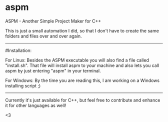 # aspm
ASPM - Another Simple Project Maker for C++

This is just a small automation I did, so that I don't have to create the same folders
and files over and over again.

-----------
#Installation:

For Linux:
	Besides the ASPM executable you will also find a file called "install.sh". That
	file will install aspm to your machine and also lets you call aspm by just
	entering "aspm" in your terminal.

For Windows:
	By the time you are reading this, I am working on a Windows installing script ;)

---------

Currently it's just available for C++, but feel free to contribute and enhance it for
other languages as well!

<3
